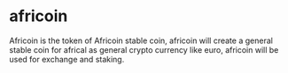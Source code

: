 # africoin

Africoin is the token of Africoin stable coin, africoin will create a general stable coin for africal as general crypto currency like euro, africoin will be used for exchange and staking.
